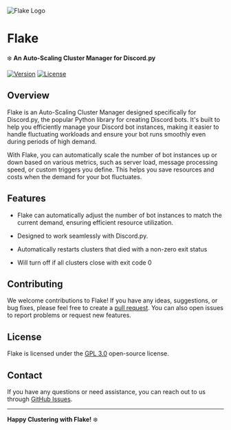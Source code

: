 ![Flake Logo](https://github.com/G3VV/Flake/assets/46306494/23e44f34-758b-475b-890b-b329bac994a9)

# Flake

❄️ **An Auto-Scaling Cluster Manager for Discord.py**

[![Version](https://img.shields.io/badge/version-ALPHA%20-blue.svg)](https://github.com/G3VV/Flake)
[![License](https://img.shields.io/badge/license-GPL%203.0-green.svg)](https://github.com/G3VV/Flake/blob/main/LICENSE)

## Overview

Flake is an Auto-Scaling Cluster Manager designed specifically for Discord.py, the popular Python library for creating Discord bots. It's built to help you efficiently manage your Discord bot instances, making it easier to handle fluctuating workloads and ensure your bot runs smoothly even during periods of high demand.

With Flake, you can automatically scale the number of bot instances up or down based on various metrics, such as server load, message processing speed, or custom triggers you define. This helps you save resources and costs when the demand for your bot fluctuates.

## Features

- Flake can automatically adjust the number of bot instances to match the current demand, ensuring efficient resource utilization.

- Designed to work seamlessly with Discord.py.

- Automatically restarts clusters that died with a non-zero exit status

- Will turn off if all clusters close with exit code 0

## Contributing

We welcome contributions to Flake! If you have any ideas, suggestions, or bug fixes, please feel free to create a [pull request](https://github.com/G3VV/Flake/pulls). You can also open issues to report problems or request new features.

## License

Flake is licensed under the [GPL 3.0](https://github.com/G3VV/Flake/blob/main/LICENSE) open-source license.

## Contact

If you have any questions or need assistance, you can reach out to us through [GitHub Issues](https://github.com/G3VV/Flake/issues).

---

**Happy Clustering with Flake!** ❄️
